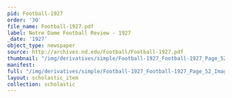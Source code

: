 ```yaml
---
pid: Football-1927
order: '30'
file_name: Football-1927.pdf
label: Notre Dame Football Review - 1927
_date: '1927'
object_type: newspaper
source: http://archives.nd.edu/Football/Football-1927.pdf
thumbnail: "/img/derivatives/simple/Football-1927_Football-1927_Page_52_Image_0001/thumbnail.jpg"
manifest:
full: "/img/derivatives/simple/Football-1927_Football-1927_Page_52_Image_0001/fullwidth.jpg"
layout: scholastic_item
collection: scholastic
---
```

